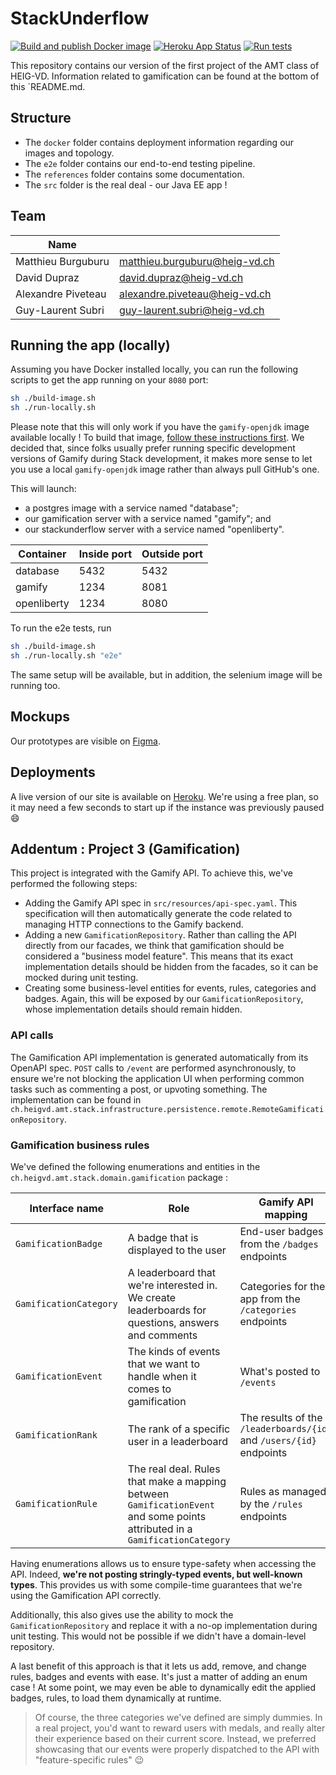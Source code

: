 # StackUnderflow

[![Build and publish Docker image](https://github.com/heig-AMT/stack/workflows/Build%20and%20publish%20Docker%20image/badge.svg)](https://github.com/heig-AMT/stack/actions)
[![Heroku App Status](http://heroku-shields.herokuapp.com/heig-amt-stackunderflow)](https://heig-amt-stackunderflow.herokuapp.com)
[![Run tests](https://github.com/heig-AMT/stack/workflows/Run%20tests/badge.svg?branch=dev)]((https://github.com/heig-AMT/stack/actions))

This repository contains our version of the first project of the AMT class of HEIG-VD. Information related to gamification can be found at the bottom of this `README.md.

## Structure

+ The `docker` folder contains deployment information regarding our images and topology.
+ The `e2e` folder contains our end-to-end testing pipeline.
+ The `references` folder contains some documentation.
+ The `src` folder is the real deal - our Java EE app !

## Team

| Name                                   |                                  |
|----------------------------------------|----------------------------------|
| Matthieu Burguburu 					 | matthieu.burguburu@heig-vd.ch    |
| David Dupraz                           | david.dupraz@heig-vd.ch          |
| Alexandre Piveteau 				     | alexandre.piveteau@heig-vd.ch    |
| Guy-Laurent Subri                      | guy-laurent.subri@heig-vd.ch     |

## Running the app (locally)

Assuming you have Docker installed locally, you can run the following scripts to get the app running on your `8080`
port:

```bash
sh ./build-image.sh
sh ./run-locally.sh
```

Please note that this will only work if you have the `gamify-openjdk` image available locally ! To build that image, [follow these instructions first](https://github.com/heig-AMT/gamify#running-the-service-locally). We decided that, since folks usually prefer running specific development versions of Gamify during Stack development, it makes more sense to let you use a local `gamify-openjdk` image rather than always pull GitHub's one.

This will launch:
* a postgres image with a service named "database";
* our gamification server with a service named "gamify"; and
* our stackunderflow server with a service named "openliberty".

| Container | Inside port | Outside port |
|-----------|-------------|--------------|
| database | 5432 | 5432 |
| gamify | 1234 | 8081 |
| openliberty | 1234 | 8080 |

To run the e2e tests, run

```bash
sh ./build-image.sh
sh ./run-locally.sh "e2e"
```

The same setup will be available, but in addition, the selenium image will be running too.

## Mockups

Our prototypes are visible on [Figma](https://www.figma.com/file/gR04fKmQQZCZzwVC8SAbx3/Web?node-id=1%3A117).

## Deployments

A live version of our site is available on [Heroku](https://heig-amt-stackunderflow.herokuapp.com). We're using a free
plan, so it may need a few seconds to start up if the instance was previously paused :smile:


## Addentum : Project 3 (Gamification)

This project is integrated with the Gamify API. To achieve this, we've performed the following steps:

+ Adding the Gamify API spec in `src/resources/api-spec.yaml`. This specification will then automatically generate the code related to managing HTTP connections to the Gamify backend.
+ Adding a new `GamificationRepository`. Rather than calling the API directly from our facades, we think that gamification should be considered a "business model feature". This means that its exact implementation details should be hidden from the facades, so it can be mocked during unit testing.
+ Creating some business-level entities for events, rules, categories and badges. Again, this will be exposed by our `GamificationRepository`, whose implementation details should remain hidden.

### API calls

The Gamification API implementation is generated automatically from its OpenAPI spec. `POST` calls to `/event` are performed asynchronously, to ensure we're not blocking the application UI when performing common tasks such as commenting a post, or upvoting something. The implementation can be found in `ch.heigvd.amt.stack.infrastructure.persistence.remote.RemoteGamificationRepository`.

### Gamification business rules

We've defined the following enumerations and entities in the `ch.heigvd.amt.stack.domain.gamification` package :

| Interface name | Role | Gamify API mapping |
|---|---|---|
| `GamificationBadge` | A badge that is displayed to the user | End-user badges from the `/badges` endpoints |
| `GamificationCategory` | A leaderboard that we're interested in. We create leaderboards for questions, answers and comments | Categories for the app from the `/categories` endpoints |
| `GamificationEvent` | The kinds of events that we want to handle when it comes to gamification | What's posted to `/events` |
| `GamificationRank` | The rank of a specific user in a leaderboard | The results of the `/leaderboards/{id}` and `/users/{id}` endpoints |
| `GamificationRule` | The real deal. Rules that make a mapping between `GamificationEvent` and some points attributed in a `GamificationCategory` | Rules as managed by the `/rules` endpoints |

Having enumerations allows us to ensure type-safety when accessing the API. Indeed, **we're not posting stringly-typed events, but well-known types**. This provides us with some compile-time guarantees that we're using the Gamification API correctly.

Additionally, this also gives use the ability to mock the `GamificationRepository` and replace it with a no-op implementation during unit testing. This would not be possible if we didn't have a domain-level repository.

A last benefit of this approach is that it lets us add, remove, and change rules, badges and events with ease. It's just a matter of adding an enum case ! At some point, we may even be able to dynamically edit the applied badges, rules, to load them dynamically at runtime.

> Of course, the three categories we've defined are simply dummies. In a real project, you'd want to reward users with medals, and really alter their experience based on their current score. Instead, we preferred showcasing that our events were properly dispatched to the API with "feature-specific rules" :wink:
